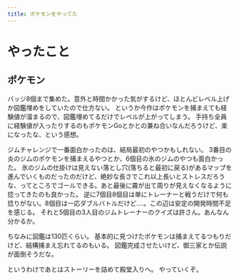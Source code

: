 ```yaml
---
title: ポケモンをやってた
---
```


# やったこと

## ポケモン

バッジ8個まで集めた。意外と時間かかった気がするけど、ほとんどレベル上げか図鑑埋めをしていたので仕方ない。
というか今作はポケモンを捕まえても経験値が溜まるので、図鑑埋めてるだけでレベルが上がってしまう。
手持ち全員に経験値が入ったりするのもポケモンGoとかとの兼ね合いなんだろうけど、楽になったな、という感想。

ジムチャレンジで一番面白かったのは、結局最初のやつかもしれない。
3番目の炎のジムのポケモンを捕まえるやつとか、6個目の氷のジムのやつも面白かった。
氷のジムの仕掛けは見えない落とし穴(落ちると最初に戻る)があるマップを進んでいくものだったのだけど、絶妙な長さでこれ以上長いとストレスだろうな、ってところでゴールできる。あと最後に霧が出て周りが見えなくなるように捻ってきたのも良かった。
逆に7個目8個目は単にトレーナーと戦うだけで何も捻りがない。8個目は一応ダブルバトルだけど‥‥。この辺は安定の開発時間不足を感じる。
それと5個目の3人目のジムトレーナーのクイズは許さん。あんなん分かるか。

ちなみに図鑑は130匹くらい。
基本的に見つけたポケモンは捕まえてるつもりだけど、結構捕まえ忘れてるのもいる。
図鑑完成させたいけど、御三家とか伝説が面倒そうだな。

というわけであとはストーリーを詰めて殿堂入りへ。
やっていくぞ。


